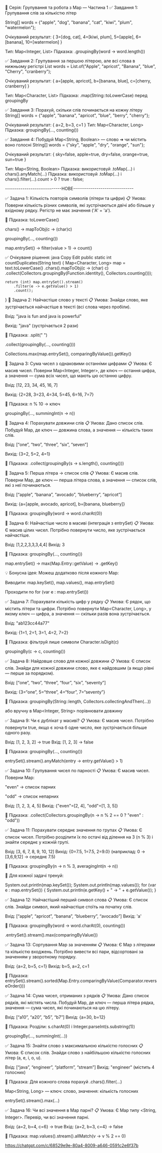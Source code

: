 🧠 Серія: Групування та робота з Map — Частина 1
✅ Завдання 1: Групування слів за кількістю літер

String[] words = {"apple", "dog", "banana", 
"cat", "kiwi", "plum", "watermelon"};

Очікуваний результат:
{
3=[dog, cat],
4=[kiwi, plum],
5=[apple],
6=[banana],
10=[watermelon]
}

Тип: Map<Integer, List<String>>
Підказка: .groupingBy(word -> word.length())


✅ Завдання 2: Групування за першою літерою,
але всі слова в нижньому регістрі
List<String> words = List.of("Apple", "apricot",
"Banana", "blue", "Cherry", "cranberry");

Очікуваний результат:
{
a=[apple, apricot],
b=[banana, blue],
c=[cherry, cranberry]
}

Тип: Map<Character, List<String>>
Підказка: .map(String::toLowerCase) перед groupingBy



✅ Завдання 3: Порахуй, скільки слів 
починається на кожну літеру
String[] words = {"apple", "banana", "apricot",
"blue", "berry", "cherry"};

Очікуваний результат:
{
a=2,
b=3,
c=1
}
Тип: Map<Character, Long>
Підказка: groupingBy(..., counting())



✅ Завдання 4: Побудуй Map<String, Boolean> — слово ➜ чи містить воно голосні
String[] words = {"sky", "apple", "dry", "orange", "sun"};

Очікуваний результат:
{
sky=false,
apple=true,
dry=false,
orange=true,
sun=true
}

Тип: Map<String, Boolean>
Підказка: використовуй .toMap(...) і chars().anyMatch(...)
Підказка: використовуй .toMap(...) і chars().filter(...).count > 0 ? true : false;


-----------------------------НОВЕ-------------------------------

✅ Задача 1: Кількість повторів символів (літери та цифри)
📋 Умова:
Поверни кількість різних символів, які зустрічаються двічі або більше у вхідному рядку.
Регістр не має значення ('A' = 'a').

🧠 Підказка:
toLowerCase()

chars() -> mapToObj(c -> (char)c)

groupingBy(..., counting())

map.entrySet() → filter(value > 1) → count()

✅ Очікуване рішення:
java
Copy
Edit
public static int countDuplicates(String text) {
Map<Character, Long> map = text.toLowerCase()
.chars().mapToObj(c -> (char) c)
.collect(Collectors.groupingBy(Function.identity(), Collectors.counting()));

    return (int) map.entrySet().stream()
        .filter(e -> e.getValue() > 1)
        .count();
}
🧪 Задача 2: Найчастіше слово у тексті
📋 Умова:
Знайди слово, яке зустрічається найчастіше в тексті (всі слова через пробіли).

Вхід: "java is fun and java is powerful"

Вихід: "java" (зустрічається 2 рази)

🧠 Підказка:
.split(" ")

.collect(groupingBy(..., counting()))

Collections.max(map.entrySet(), comparingByValue()).getKey()

🧪 Задача 3: Сума чисел з однаковими останніми цифрами
📋 Умова:
Є масив чисел. Поверни Map<Integer, Integer>, де ключ — остання цифра, а значення — сума всіх чисел, що мають цю останню цифру.

Вхід: [12, 23, 34, 45, 16, 7]

Вихід: {2=28, 3=23, 4=34, 5=45, 6=16, 7=7}

🧠 Підказка:
n % 10 → ключ

groupingBy(..., summingInt(n -> n))

🧪 Задача 4: Порахувати довжини слів
📋 Умова:
Дано список слів. Побудуй Map, де ключ — довжина слова, а значення — кількість таких слів.

Вхід: [“one”, “two”, “three”, “six”, “seven”]

Вихід: {3=2, 5=2, 4=1}

🧠 Підказка:
.collect(groupingBy(s -> s.length(), counting()))

🧪 Задача 5: Перша літера → список слів
📋 Умова:
Є масив слів. Поверни Map, де ключ — перша літера слова, а значення — список слів, які з неї починаються.

Вхід: [“apple”, “banana”, “avocado”, “blueberry”, “apricot”]

Вихід: {a=[apple, avocado, apricot], b=[banana, blueberry]}

🧠 Підказка:
groupingBy(word -> word.charAt(0))

🧪 Задача 6: Найчастіше число в масиві (інтеграція з entrySet)
📋 Умова:
Є масив цілих чисел. Потрібно повернути число, яке зустрічається найчастіше.

Вхід: [1,2,2,3,3,3,4,4]
Вихід: 3

🧠 Підказка:
groupingBy(..., counting())

map.entrySet() → max(Map.Entry::getValue) → .getKey()

💡 Бонусна ідея:
Можеш додатково після кожного Map:

Виводити: map.keySet(), map.values(), map.entrySet()

Проходити по for (var e : map.entrySet())

✅ Задача 7: Порахувати кількість цифр у рядку
📋 Умова:
Є рядок, що містить літери та цифри. Потрібно повернути Map<Character, Long>, у якому ключ — цифра, а значення — скільки разів вона зустрічається.

Вхід: "ab123cc44a77"

Вихід: {1=1, 2=1, 3=1, 4=2, 7=2}

🧠 Підказка:
фільтруй лише символи Character.isDigit(c)

groupingBy(c -> c, counting())

✅ Задача 8: Найдовше слово для кожної довжини
📋 Умова:
Є список слів. Знайди для кожної довжини слово, яке є найдовшим (а якщо рівні — перше за порядком).

Вхід: [“one”, “two”, “three”, “four”, “six”, “seventy”]

Вихід: {3=“one”, 5=“three”, 4=“four”, 7=“seventy”}

🧠 Підказка:
groupingBy(String::length, Collectors.collectingAndThen(...))

або вручну в Map<Integer, String> порівнювати довжину

✅ Задача 9: Чи є дублікат у масиві?
📋 Умова:
Є масив чисел. Потрібно повернути true, якщо є хоча б одне число, яке зустрічається більше одного разу.

Вхід: [1, 2, 3, 2] → true
Вхід: [1, 2, 3] → false

🧠 Підказка:
groupingBy(..., counting())

entrySet().stream().anyMatch(entry -> entry.getValue() > 1)

✅ Задача 10: Групування чисел по парності
📋 Умова:
Є масив чисел. Поверни Map:

"even" → список парних

"odd" → список непарних

Вхід: [1, 2, 3, 4, 5]
Вихід: {"even"=[2, 4], "odd"=[1, 3, 5]}

🧠 Підказка:
.collect(Collectors.groupingBy(n -> n % 2 == 0 ? "even" : "odd"))

✅ Задача 11: Порахувати середнє значення по групах
📋 Умова:
Є список чисел. Потрібно розділити їх по остачі від ділення на 3 (n % 3) і знайти середнє у кожній групі.

Вхід: [3, 6, 7, 8, 9, 10, 12]
Вихід: {0=7.5, 1=7.5, 2=9.0}
(наприклад: 0 → [3,6,9,12] → середнє 7.5)

🧠 Підказка:
groupingBy(n -> n % 3, averagingInt(n -> n))

🎯 Для кожної задачі тренуй:

System.out.println(map.keySet());
System.out.println(map.values());
for (var e : map.entrySet()) {
System.out.println(e.getKey() + " → " + e.getValue());
}


✅ Задача 12: Найчастіший перший символ слова
📋 Умова:
Є список слів. Знайди символ, який найчастіше стоїть на початку слів.

Вхід: [“apple”, “apricot”, “banana”, “blueberry”, “avocado”]
Вихід: 'a'

🧠 Підказка:
groupingBy(word -> word.charAt(0), counting())

.entrySet().stream().max(comparingByValue())

✅ Задача 13: Сортування Map за значенням
📋 Умова:
Є Map з літерами та кількістю входжень. Потрібно вивести всі пари, відсортовані за значенням у зворотному порядку.

Вхід: {a=2, b=5, c=1}
Вихід: b=5, a=2, c=1

🧠 Підказка:
entrySet().stream().sorted(Map.Entry.comparingByValue(Comparator.reverseOrder()))

✅ Задача 14: Сума чисел, отриманих з рядків
📋 Умова:
Дано список рядків, які містять числа. Побудуй Map, де ключ — перша літера рядка, значення — сума чисел, які починаються на цю літеру.

Вхід: [“a10”, “a20”, “b5”, “b7”]
Вихід: {a=30, b=12}

🧠 Підказка:
Розділи: s.charAt(0) і Integer.parseInt(s.substring(1))

groupingBy(..., summingInt(...))

✅ Задача 15: Знайти слово з максимальною кількістю голосних
📋 Умова:
Є список слів. Знайди слово з найбільшою кількістю голосних літер (a, e, i, o, u).

Вхід: [“java”, “engineer”, “platform”, “stream”]
Вихід: "engineer" (містить 4 голосних)

🧠 Підказка:
Для кожного слова порахуй .chars().filter(...)

Map<String, Long> — ключ: слово, значення: кількість голосних

entrySet().stream().max(...)

✅ Задача 16: Чи всі значення в Map парні?
📋 Умова:
Є Map типу <String, Integer>. Перевір, чи всі значення парні.

Вхід: {a=2, b=4, c=6} → true
Вхід: {a=2, b=3, c=4} → false

🧠 Підказка:
map.values().stream().allMatch(v -> v % 2 == 0)

https://chatgpt.com/c/68529e9e-80a4-8009-a646-0591c2e6f37b
